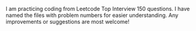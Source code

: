 I am practicing coding from Leetcode Top Interview 150 questions. 
I have named the files with problem numbers for easier understanding.
Any improvements or suggestions are most welcome!
